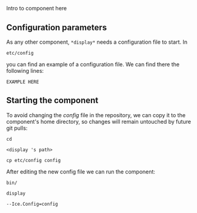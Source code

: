 ```
```
#
``` display
```
Intro to component here


## Configuration parameters
As any other component,
``` *display* ```
needs a configuration file to start. In

    etc/config

you can find an example of a configuration file. We can find there the following lines:

    EXAMPLE HERE

    
## Starting the component
To avoid changing the *config* file in the repository, we can copy it to the component's home directory, so changes will remain untouched by future git pulls:

    cd

``` <display 's path> ```

    cp etc/config config
    
After editing the new config file we can run the component:

    bin/

```display ```

    --Ice.Config=config
